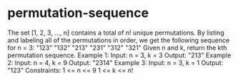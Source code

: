 # permutation-sequence
The set [1, 2, 3, ..., n] contains a total of n! unique permutations.  By listing and labeling all of the permutations in order, we get the following sequence for n = 3:  "123" "132" "213" "231" "312" "321" Given n and k, return the kth permutation sequence.     Example 1:  Input: n = 3, k = 3 Output: "213" Example 2:  Input: n = 4, k = 9 Output: "2314" Example 3:  Input: n = 3, k = 1 Output: "123"    Constraints:  1 &lt;= n &lt;= 9 1 &lt;= k &lt;= n!
